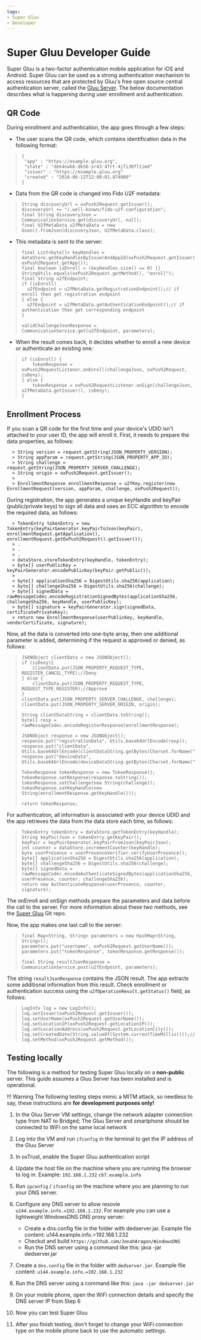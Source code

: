 ```yaml
---
tags:
- Super Gluu
- Developer
---
```


# Super Gluu Developer Guide

Super Gluu is a two-factor authentication mobile application for iOS and Android. Super Gluu can be used as a strong 
authentication mechanism to access resources that are protected by Gluu's free open source central authentication 
server, called the [Gluu Server](https://gluu.org/gluu-server). The below documentation describes what is happening
during user enrollment and authentication.

## QR Code
During enrollment and authentication, the app goes through a few steps:

- The user scans the QR code, which contains identification data in the following format:

> ``` 
  > {
  >  "app" : "https://example.gluu.org",
  >  "state" : "dek4nwk6-dk56-sr43-4frt-4jfi30fltimd"
  >  "issuer" : "https://example.gluu.org"
  >  "created" : "2016-06-12T12:00:01.874000"
  > }
  > ``` 

- Data from the QR code is changed into Fido U2F metadata:

> ```  
  > String discoveryUrl = oxPush2Request.getIssuer();
  > discoveryUrl += "/.well-known/fido-u2f-configuration";
  > final String discoveryJson = CommunicationService.get(discoveryUrl, null);
  > final U2fMetaData u2fMetaData = new Gson().fromJson(discoveryJson, U2fMetaData.class);
  > ```

- This metadata is sent to the server:

> ``` 
  > final List<byte[]> keyHandles = dataStore.getKeyHandlesByIssuerAndAppId(oxPush2Request.getIssuer(),
  > oxPush2Request.getApp());
  > final boolean isEnroll = (keyHandles.size() == 0) || StringUtils.equals(oxPush2Request.getMethod(), "enroll");
  > final String u2fEndpoint;
  > if (isEnroll) 
  >   u2fEndpoint = u2fMetaData.getRegistrationEndpoint();// if enroll then get registration endpoint
  > } else {
  >   u2fEndpoint = u2fMetaData.getAuthenticationEndpoint();// if authentication then get corresponding endpoint
  > }
  >
  > validChallengeJsonResponse = CommunicationService.get(u2fEndpoint, parameters);
  > ``` 

- When the result comes back, it decides whether to enroll a new device or authenticate an existing one:

> ``` 
  > if (isEnroll) {
  >     tokenResponse = oxPush2RequestListener.onEnroll(challengeJson, oxPush2Request, isDeny);
  > } else {
  >     tokenResponse = oxPush2RequestListener.onSign(challengeJson, u2fMetaData.getIssuer(), isDeny);
  > }
  > ``` 

## Enrollment Process

If you scan a QR code for the first time and your device's UDID isn't attached to your user ID, the app will 
enroll it. First, it needs to prepare the data properties, as follows:
``` 
  > String version = request.getString(JSON_PROPERTY_VERSION);
  > String appParam = request.getString(JSON_PROPERTY_APP_ID);
  > String challenge = request.getString(JSON_PROPERTY_SERVER_CHALLENGE);
  > String origin = oxPush2Request.getIssuer();
  >
  > EnrollmentResponse enrollmentResponse = u2fKey.register(new EnrollmentRequest(version, appParam, challenge, oxPush2Request));
``` 

During registration, the app generates a unique keyHandle and keyPair (public/private keys) to sign all data and uses an ECC algorithm to encode the required data, as follows:

``` 
  > TokenEntry tokenEntry = new TokenEntry(keyPairGenerator.keyPairToJson(keyPair), enrollmentRequest.getApplication(), enrollmentRequest.getOxPush2Request().getIssuer());
  > .
  > .
  > .
  > dataStore.storeTokenEntry(keyHandle, tokenEntry);
  > byte[] userPublicKey = keyPairGenerator.encodePublicKey(keyPair.getPublic());
  >
  > byte[] applicationSha256 = DigestUtils.sha256(application);
  > byte[] challengeSha256 = DigestUtils.sha256(challenge);
  > byte[] signedData = rawMessageCodec.encodeRegistrationSignedBytes(applicationSha256, challengeSha256, keyHandle, userPublicKey);
  > byte[] signature = keyPairGenerator.sign(signedData, certificatePrivateKey);
  > return new EnrollmentResponse(userPublicKey, keyHandle, vendorCertificate, signature);
``` 

Now, all the data is converted into one-byte array, then one additional parameter is added, determining if the request is approved or denied, as follows:

> ```
  > JSONObject clientData = new JSONObject();
  > if (isDeny){
  >     clientData.put(JSON_PROPERTY_REQUEST_TYPE, REGISTER_CANCEL_TYPE);//Deny
  > } else {
  >     clientData.put(JSON_PROPERTY_REQUEST_TYPE, REQUEST_TYPE_REGISTER);//Approve
  > }
  > clientData.put(JSON_PROPERTY_SERVER_CHALLENGE, challenge);
  > clientData.put(JSON_PROPERTY_SERVER_ORIGIN, origin);
  >
  > String clientDataString = clientData.toString();
  > byte[] resp = rawMessageCodec.encodeRegisterResponse(enrollmentResponse);
  >  
  > JSONObject response = new JSONObject();
  > response.put("registrationData", Utils.base64UrlEncode(resp));
  > response.put("clientData", Utils.base64UrlEncode(clientDataString.getBytes(Charset.forName("ASCII"))));
  > response.put("deviceData", Utils.base64UrlEncode(deviceDataString.getBytes(Charset.forName("ASCII"))));
  >
  > TokenResponse tokenResponse = new TokenResponse();
  > tokenResponse.setResponse(response.toString());
  > tokenResponse.setChallenge(new String(challenge));
  > tokenResponse.setKeyHandle(new String(enrollmentResponse.getKeyHandle()));
  >
  > return tokenResponse;
  > ```

For authentication, all information is associated with your device UDID and the app retrieves the data from the data store each time, as follows:

> ```
  > TokenEntry tokenEntry = dataStore.getTokenEntry(keyHandle);
  > String keyPairJson = tokenEntry.getKeyPair();
  > keyPair = keyPairGenerator.keyPairFromJson(keyPairJson);
  > int counter = dataStore.incrementCounter(keyHandle);
  > byte userPresence = userPresenceVerifier.verifyUserPresence();
  > byte[] applicationSha256 = DigestUtils.sha256(application);
  > byte[] challengeSha256 = DigestUtils.sha256(challenge);
  > byte[] signedData = rawMessageCodec.encodeAuthenticateSignedBytes(applicationSha256, userPresence, counter, challengeSha256);
  > return new AuthenticateResponse(userPresence, counter, signature);
  > ```

The onEnroll and onSign methods prepare the parameters and data before the call to the server. For more information about these two methods, see the [Super Gluu](https://github.com/GluuFederation/oxPush3) Git repo.

Now, the app makes one last call to the server:

> ```
  > final Map<String, String> parameters = new HashMap<String, String>();
  > parameters.put("username", oxPush2Request.getUserName());
  > parameters.put("tokenResponse", tokenResponse.getResponse());
  > 
  > final String resultJsonResponse = CommunicationService.post(u2fEndpoint, parameters);
  > ```

The string `resultJsonResponse` contains the JSON result. The app extracts some additional information from this result. Check enrollment or authentication success using the `u2fOperationResult.getStatus()` field, as follows:

> ``` 
  > LogInfo log = new LogInfo();
  > log.setIssuer(oxPush2Request.getIssuer());
  > log.setUserName(oxPush2Request.getUserName());
  > log.setLocationIP(oxPush2Request.getLocationIP());
  > log.setLocationAddress(oxPush2Request.getLocationCity());
  > log.setCreatedDate(String.valueOf(System.currentTimeMillis()));//oxPush2Request.getCreated());
  > log.setMethod(oxPush2Request.getMethod());
  > ```

## Testing locally

The following is a method for testing Super Gluu locally on a **non-public** server. This guide assumes a Gluu Server has been installed and is operational.

!!! Warning
The following testing steps mimic a MITM attack, so needless to say, these instructions are **for development purposes only!**

1. In the Gluu Server VM settings, change the network adapter connection type from NAT to Bridged; The Gluu Server and smartphone should be connected to WiFi on the same local network

1. Log into the VM and run `ifconfig` in the terminal to get the IP address of the Gluu Server

1. In oxTrust, enable the Super Gluu authentication script

1. Update the host file on the machine where you are running the browser to log in. Example: `192.168.1.232`    `c67.example.info`

1. Run `ipconfig` / `ifconfig` on the machine where you are planning to run your DNS server.

1. Configure any DNS server to allow resovle `u144.example.info.=192.168.1.232`. For example you can use a lightweight WindowsDNS DNS proxy server:

    - Create a dns.config file in the folder with dedserver.jar. Example file content: u144.example.info.=192.168.1.232
    - Checkut and build `https://github.com/JonahAragon/WindowsDNS`
    - Run the DNS server using a command like this: java -jar dedserver.jar

1. Create a `dns.config` file in the folder with `dedserver.jar`. Example file content: `u144.example.info.=192.168.1.232`

1. Run the DNS server using a command like this: `java -jar dedserver.jar`

1. On your mobile phone, open the WiFi connection details and specify the DNS server IP from Step 6

1. Now you can test Super Gluu

1. After you finish testing, don't forget to change your WiFi connection type on the mobile phone back to use the automatic settings.